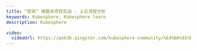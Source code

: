 ```yaml
---
title: “若依” 微服务项目实战 - 上云流程分析
keywords: Kubesphere, Kubesphere learn
description: Kubesphere

video:
  videoUrl: https://pek3b.qingstor.com/kubesphere-community/%E4%BA%91%E5%8E%9F%E7%94%9F%E5%AE%9E%E6%88%98/96%E3%80%81Kubernetes%E5%BA%94%E7%94%A8%E9%83%A8%E7%BD%B2%E5%AE%9E%E6%88%98-Java%E5%BE%AE%E6%9C%8D%E5%8A%A1%E4%B8%8A%E4%BA%91-%E5%BE%AE%E6%9C%8D%E5%8A%A1%E4%B8%8A%E4%BA%91%E6%B5%81%E7%A8%8B%E5%88%86%E6%9E%90.mp4
---
```

